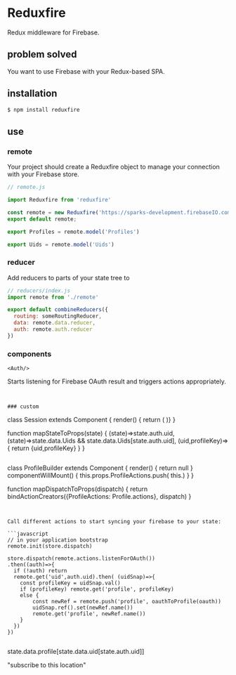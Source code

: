 # Reduxfire

Redux middleware for Firebase.

## problem solved

You want to use Firebase with your Redux-based SPA.

## installation

```bash
$ npm install reduxfire
```

## use

### remote

Your project should create a Reduxfire object to manage your connection with your Firebase store.

```javascript
// remote.js

import Reduxfire from 'reduxfire'

const remote = new Reduxfire('https://sparks-development.firebaseIO.com');
export default remote;

export Profiles = remote.model('Profiles')

export Uids = remote.model('Uids')

```

### reducer

Add reducers to parts of your state tree to 

```javascript
// reducers/index.js
import remote from './remote'

export default combineReducers({
  routing: someRoutingReducer,
  data: remote.data.reducer,
  auth: remote.auth.reducer
})

```

### components

```
<Auth/>
```
Starts listening for Firebase OAuth result and triggers actions appropriately.

```


### custom

```
class Session extends Component {
  render() { return (
    <Fetch model='Uids' key={this.props.uid}/>
    <Fetch model='Profiles' key={this.props.profileKey}/>
  )}
}

function mapStateToProps(state) {
  (state)=>state.auth.uid,
  (state)=>state.data.Uids && state.data.Uids[state.auth.uid],
  (uid,profileKey)=>{ return {uid,profileKey} }
}
```

```
class ProfileBuilder extends Component {
  render() { return null }
  componentWillMount() {
    this.props.ProfileActions.push( this.)
  }
}

function mapDispatchToProps(dispatch) {
  return bindActionCreators({ProfileActions: Profile.actions}, dispatch)
}
```


Call different actions to start syncing your firebase to your state:

```javascript
// in your application bootstrap
remote.init(store.dispatch)

store.dispatch(remote.actions.listenForOAuth())
.then((auth)=>{
  if (!auth) return
  remote.get('uid',auth.uid).then( (uidSnap)=>{
    const profileKey = uidSnap.val()
    if (profileKey) remote.get('profile', profileKey)
    else {
        const newRef = remote.push('profile', oauthToProfile(oauth))
        uidSnap.ref().set(newRef.name())
        remote.get('profile', newRef.name())
    }
  })
})


```

state.data.profile[state.data.uid[state.auth.uid]]



"subscribe to this location"
